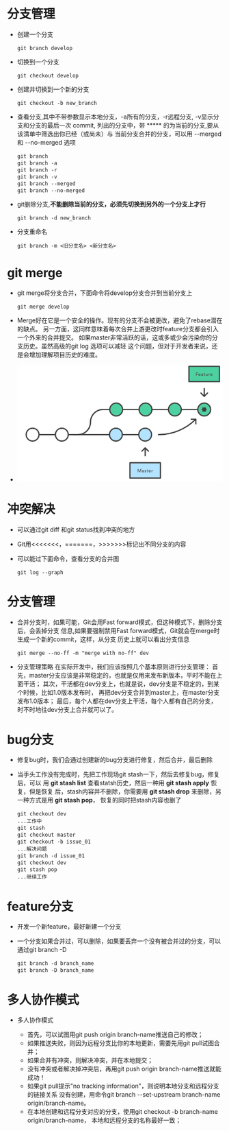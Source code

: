 # 分支管理

- 创建一个分支

  ```
  git branch develop
  ```

- 切换到一个分支

  ```
  git checkout develop
  ```

- 创建并切换到一个新的分支

  ```
  git checkout -b new_branch
  ```

- 查看分支,其中不带参数显示本地分支，-a所有的分支，-r远程分支, -v显示分支和分支的最后一次 commit, 列出的分支中，带 ***** 的为当前的分支,要从该清单中筛选出你已经（或尚未）与 当前分支合并的分支，可以用 --merged 和 --no-merged 选项

  ```
  git branch
  git branch -a
  git branch -r
  git branch -v
  git branch --merged
  git branch --no-merged
  ```

- git删除分支,**不能删除当前的分支，必须先切换到另外的一个分支上才行**

  ```
  git branch -d new_branch
  ```

- 分支重命名

  ```
  git branch -m <旧分支名> <新分支名>
  ```

# git merge

- git merge将分支合并，下面命令将develop分支合并到当前分支上

  ```
  git merge develop
  ```

- Merge好在它是一个安全的操作。现有的分支不会被更改，避免了rebase潜在的缺点。 另一方面，这同样意味着每次合并上游更改时feature分支都会引入一个外来的合并提交。 如果master非常活跃的话，这或多或少会污染你的分支历史。虽然高级的git log 选项可以减轻 这个问题，但对于开发者来说，还是会增加理解项目历史的难度。

- ![gitmerge](../../image-resources/other/gitmerge.PNG)

# 冲突解决

- 可以通过git diff 和git status找到冲突的地方

- Git用<<<<<<<，=======，>>>>>>>标记出不同分支的内容

- 可以能过下面命令，查看分支的合并图

  ```
  git log --graph
  ```

# 分支管理

- 合并分支时，如果可能，Git会用Fast forward模式，但这种模式下，删除分支后，会丢掉分支 信息,如果要强制禁用Fast forward模式，Git就会在merge时生成一个新的commit，这样，从分支 历史上就可以看出分支信息

  ```
  git merge --no-ff -m "merge with no-ff" dev
  ```

- 分支管理策略 在实际开发中，我们应该按照几个基本原则进行分支管理： 首先，master分支应该是非常稳定的，也就是仅用来发布新版本，平时不能在上面干活； 其次，干活都在dev分支上，也就是说，dev分支是不稳定的，到某个时候，比如1.0版本发布时， 再把dev分支合并到master上，在master分支发布1.0版本； 最后，每个人都在dev分支上干活，每个人都有自己的分支，时不时地往dev分支上合并就可以了。

# bug分支

- 修复bug时，我们会通过创建新的bug分支进行修复，然后合并，最后删除

- 当手头工作没有完成时，先把工作现场git stash一下，然后去修复bug，修复后，可以 用 **git stash list** 查看statsh历史，然后一种用 **git stash apply** 恢复，但是恢复 后，stash内容并不删除，你需要用 **git stash drop** 来删除，另一种方式是用 **git stash pop**， 恢复的同时把stash内容也删了

  ```
  git checkout dev
  ...工作中
  git stash
  git checkout master
  git checkout -b issue_01
  ...解决问题
  git branch -d issue_01
  git checkout dev
  git stash pop
  ...继续工作
  ```

# feature分支

- 开发一个新feature，最好新建一个分支

- 一个分支如果合并过，可以删除，如果要丢弃一个没有被合并过的分支，可以 通过git branch -D

  ```
  git branch -d branch_name
  git branch -D branch_name
  ```

# 多人协作模式

- 多人协作模式

  - 首先，可以试图用git push origin branch-name推送自己的修改；
  - 如果推送失败，则因为远程分支比你的本地更新，需要先用git pull试图合并；
  - 如果合并有冲突，则解决冲突，并在本地提交；
  - 没有冲突或者解决掉冲突后，再用git push origin branch-name推送就能成功！
  - 如果git pull提示"no tracking information"，则说明本地分支和远程分支的链接关系 没有创建，用命令git branch --set-upstream branch-name origin/branch-name。
  - 在本地创建和远程分支对应的分支，使用git checkout -b branch-name origin/branch-name， 本地和远程分支的名称最好一致；
